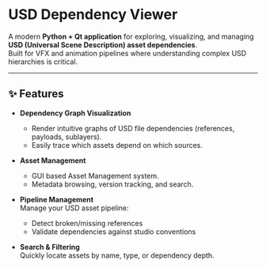 # USD Dependency Viewer

A modern **Python + Qt application** for exploring, visualizing, and managing **USD (Universal Scene Description) asset dependencies**.  
Built for VFX and animation pipelines where understanding complex USD hierarchies is critical.

---

## ✨ Features

- **Dependency Graph Visualization**

  - Render intuitive graphs of USD file dependencies (references, payloads, sublayers).
  - Easily trace which assets depend on which sources.

- **Asset Management**

  - GUI based Asset Management system.
  - Metadata browsing, version tracking, and search.

- **Pipeline Management**  
  Manage your USD asset pipeline:

  - Detect broken/missing references
  - Validate dependencies against studio conventions

- **Search & Filtering**  
  Quickly locate assets by name, type, or dependency depth.
